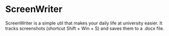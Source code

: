 # ScreenWriter
ScreenWriter is a simple util that makes your daily life at university easier. It tracks screenshots (shortcut Shift + Win + S) and saves them to a .docx file.
